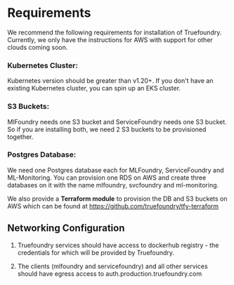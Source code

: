 # Requirements

We recommend the following requirements for installation of Truefoundry. Currently, we only have the instructions for AWS
with support for other clouds coming soon.

### Kubernetes Cluster:

Kubernetes version should be greater than v1.20+. If you don't have an existing Kubernetes cluster, you can spin up an 
EKS cluster. 

### S3 Buckets:

MlFoundry needs one S3 bucket and ServiceFoundry needs one S3 bucket. So if you are installing both, we need 2 S3 buckets to be provisioned together. 

### Postgres Database:

We need one Postgres database each for MLFoundry, ServiceFoundry and ML-Monitoring. You can provision one RDS on AWS and create three databases on it with the name mlfoundry, svcfoundry and ml-monitoring. 

We also provide a **Terraform module** to provision the DB and S3 buckets on AWS which can be found at https://github.com/truefoundry/tfy-terraform



## Networking Configuration
1. Truefoundry services should have access to dockerhub registry - the credentials for which will be provided by Truefoundry.

2. The clients (mlfoundry and servicefoundry) and all other services should have egress access to auth.production.truefoundry.com
